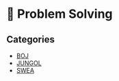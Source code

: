 # 📝 Problem Solving

## Categories

- [BOJ](https://github.com/0xe82de/Problem-Solving/blob/master/Java/boj)
- [JUNGOL](https://github.com/0xe82de/Problem-Solving/blob/master/Java/jungol)
- [SWEA](https://github.com/0xe82de/Problem-Solving/blob/master/Java/swea)

